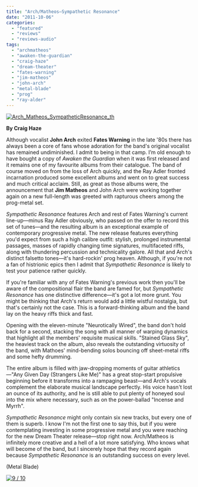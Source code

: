```yaml
---
title: "Arch/Matheos—Sympathetic Resonance"
date: "2011-10-06"
categories: 
  - "featured"
  - "reviews"
  - "reviews-audio"
tags: 
  - "archmatheos"
  - "awaken-the-guardian"
  - "craig-haze"
  - "dream-theater"
  - "fates-warning"
  - "jim-matheos"
  - "john-arch"
  - "metal-blade"
  - "prog"
  - "ray-alder"
---
```


[![](http://www.hellbound.ca/wp-content/uploads/2011/10/Arch_Matheos_SympatheticResonance_th.jpg "Arch_Matheos_SympatheticResonance_th")](http://www.hellbound.ca/wp-content/uploads/2011/10/Arch_Matheos_SympatheticResonance_th.jpg)

**By Craig Haze**

Although vocalist **John Arch** exited **Fates Warning** in the late '80s there has always been a core of fans whose adoration for the band's original vocalist has remained undiminished. I admit to being in that camp. I’m old enough to have bought a copy of _Awaken the Guardian_ when it was first released and it remains one of my favourite albums from their catalogue. The band of course moved on from the loss of Arch quickly, and the Ray Adler fronted incarnation produced some excellent albums and went on to great success and much critical acclaim. Still, as great as those albums were, the announcement that **Jim Matheos** and John Arch were working together again on a new full-length was greeted with rapturous cheers among the prog-metal set.

_Sympathetic Resonance_ features Arch and rest of Fates Warning's current line-up—minus Ray Adler obviously, who passed on the offer to record this set of tunes—and the resulting album is an exceptional example of contemporary progressive metal. The new release features everything you'd expect from such a high calibre outfit: stylish, prolonged instrumental passages, masses of rapidly changing time signatures, multifaceted riffs, along with thundering percussion and technicality galore. All that and Arch's distinct falsetto tones—it's hard-rockin' prog heaven. Although, if you're not a fan of histrionic epics then I admit that _Sympathetic Resonance_ is likely to test your patience rather quickly.

If you're familiar with any of Fates Warning's previous work then you'll be aware of the compositional flair the band are famed for, but _Sympathetic Resonance_ has one distinctive difference—it's got a lot more grunt. You might be thinking that Arch's return would add a little wistful nostalgia, but that's certainly not the case. This is a forward-thinking album and the band lay on the heavy riffs thick and fast.

Opening with the eleven-minute "Neurotically Wired", the band don't hold back for a second, stacking the song with all manner of warping dynamics that highlight all the members' requisite musical skills. "Stained Glass Sky", the heaviest track on the album, also reveals the outstanding virtuosity of the band, with Mathoes' mind-bending solos bouncing off sheet-metal riffs and some hefty drumming.

The entire album is filled with jaw-dropping moments of guitar athletics—"Any Given Day (Strangers Like Me)" has a great stop-start propulsive beginning before it transforms into a rampaging beast—and Arch's vocals complement the elaborate musical landscape perfectly. His voice hasn't lost an ounce of its authority, and he is still able to put plenty of honeyed soul into the mix where necessary, such as on the power-ballad "Incense and Myrrh".

_Sympathetic Resonance_ might only contain six new tracks, but every one of them is superb. I know I'm not the first one to say this, but if you were contemplating investing in some progressive metal and you were reaching for the new Dream Theater release—stop right now. Arch/Matheos is infinitely more creative and a hell of a lot more satisfying. Who knows what will become of the band, but I sincerely hope that they record again because _Sympathetic Resonance_ is an outstanding success on every level.

(Metal Blade)

[![](http://www.hellbound.ca/wp-content/uploads/2009/05/review9.png "9 / 10")](http://www.hellbound.ca/wp-content/uploads/2009/05/review9.png)
